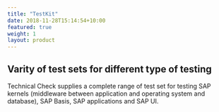 ```yaml
---
title: "TestKit"
date: 2018-11-28T15:14:54+10:00
featured: true
weight: 1
layout: product
---
```


## Varity of test sets for different type of testing

Technical Check supplies a complete range of test set for testing SAP kernels (middleware between application and оperating system and database), SAP Basis, SAP applications and SAP UI. 
